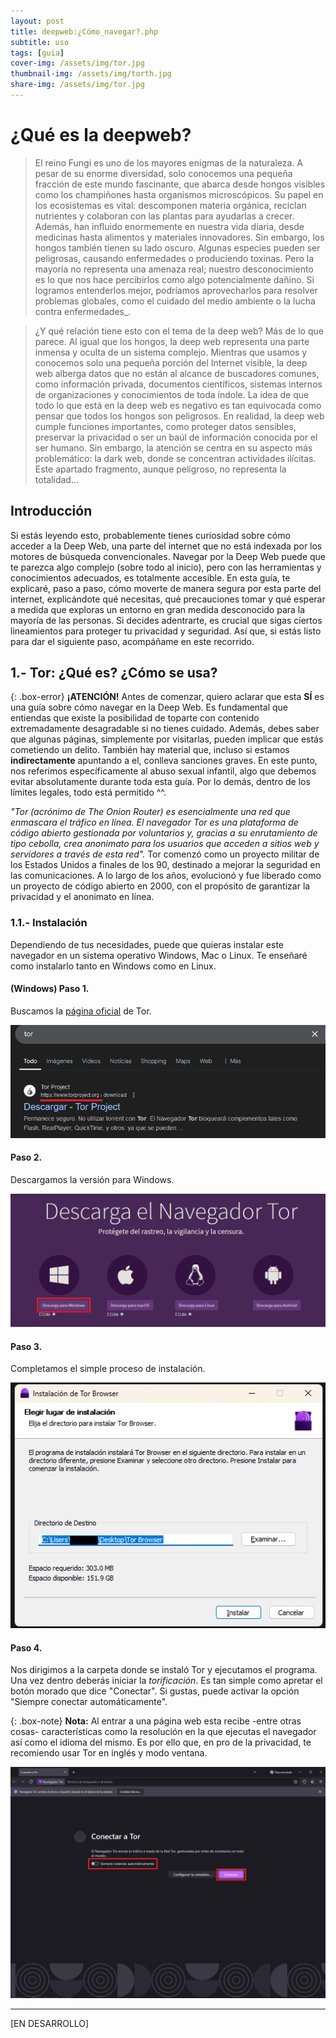 ```yaml
---
layout: post
title: deepweb:¿Cómo_navegar?.php
subtitle: uso
tags: [guia]
cover-img: /assets/img/tor.jpg
thumbnail-img: /assets/img/torth.jpg
share-img: /assets/img/tor.jpg
---
```


# ¿Qué es la deepweb?

> El reino Fungi es uno de los mayores enigmas de la naturaleza. A pesar de su enorme diversidad, solo conocemos una pequeña fracción de este mundo fascinante, que abarca desde hongos visibles como los champiñones hasta organismos microscópicos. Su papel en los ecosistemas es vital: descomponen materia orgánica, reciclan nutrientes y colaboran con las plantas para ayudarlas a crecer. Además, han influido enormemente en nuestra vida diaria, desde medicinas hasta alimentos y materiales innovadores. Sin embargo, los hongos también tienen su lado oscuro. Algunas especies pueden ser peligrosas, causando enfermedades o produciendo toxinas. Pero la mayoría no representa una amenaza real; nuestro desconocimiento es lo que nos hace percibirlos como algo potencialmente dañino. Si logramos entenderlos mejor, podríamos aprovecharlos para resolver problemas globales, como el cuidado del medio ambiente o la lucha contra enfermedades_.

> ¿Y qué relación tiene esto con el tema de la deep web? Más de lo que parece. Al igual que los hongos, la deep web representa una parte inmensa y oculta de un sistema complejo. Mientras que usamos y conocemos solo una pequeña porción del Internet visible, la deep web alberga datos que no están al alcance de buscadores comunes, como información privada, documentos científicos, sistemas internos de organizaciones y conocimientos de toda índole. La idea de que todo lo que está en la deep web es negativo es tan equivocada como pensar que todos los hongos son peligrosos. En realidad, la deep web cumple funciones importantes, como proteger datos sensibles, preservar la privacidad o ser un baúl de información conocida por el ser humano. Sin embargo, la atención se centra en su aspecto más problemático: la dark web, donde se concentran actividades ilícitas. Este apartado fragmento, aunque peligroso, no representa la totalidad...

## Introducción

Si estás leyendo esto, probablemente tienes curiosidad sobre cómo acceder a la Deep Web, una parte del internet que no está indexada por los motores de búsqueda convencionales. Navegar por la Deep Web puede que te parezca algo complejo (sobre todo al inicio), pero con las herramientas y conocimientos adecuados, es totalmente accesible. En esta guía, te explicaré, paso a paso, cómo moverte de manera segura por esta parte del internet, explicándote qué necesitas, qué precauciones tomar y qué esperar a medida que exploras un entorno en gran medida desconocido para la mayoría de las personas. Si decides adentrarte, es crucial que sigas ciertos lineamientos para proteger tu privacidad y seguridad. Así que, si estás listo para dar el siguiente paso, acompáñame en este recorrido.

## 1.- Tor: ¿Qué es? ¿Cómo se usa?

{: .box-error}
**¡ATENCIÓN!** Antes de comenzar, quiero aclarar que esta **SÍ** es una guía sobre cómo navegar en la Deep Web. Es fundamental que entiendas que existe la posibilidad de toparte con contenido extremadamente desagradable si no tienes cuidado. Además, debes saber que algunas páginas, simplemente por visitarlas, pueden implicar que estás cometiendo un delito. También hay material que, incluso si estamos **indirectamente** apuntando a el, conlleva sanciones graves. En este punto, nos referimos específicamente al abuso sexual infantil, algo que debemos evitar absolutamente durante toda esta guía. Por lo demás, dentro de los límites legales, todo está permitido ^^.

_"Tor (acrónimo de The Onion Router) es esencialmente una red que enmascara el tráfico en línea. El navegador Tor es una plataforma de código abierto gestionada por voluntarios y, gracias a su enrutamiento de tipo cebolla, crea anonimato para los usuarios que acceden a sitios web y servidores a través de esta red"._ Tor comenzó como un proyecto militar de los Estados Unidos a finales de los 90, destinado a mejorar la seguridad en las comunicaciones. A lo largo de los años, evolucionó y fue liberado como un proyecto de código abierto en 2000, con el propósito de garantizar la privacidad y el anonimato en línea.

### 1.1.- Instalación

Dependiendo de tus necesidades, puede que quieras instalar este navegador en un sistema operativo Windows, Mac o Linux. Te enseñaré como instalarlo tanto en Windows como en Linux.

#### (Windows) Paso 1.

Buscamos la [página oficial](https://www.torproject.org/es/download/) de Tor.

![1](/assets/img/1_tor.png)


#### Paso 2. 

Descargamos la versión para Windows.

![2](/assets/img/2_tor.png)

#### Paso 3.

Completamos el simple proceso de instalación.

![3](/assets/img/3_tor.png)

#### Paso 4.

Nos dirigimos a la carpeta donde se instaló Tor y ejecutamos el programa. Una vez dentro deberás iniciar la _torificación_. Es tan simple como apretar el botón morado que dice "Conectar". Si gustas, puede activar la opción "Siempre conectar automáticamente".

{: .box-note}
**Nota:** Al entrar a una página web esta recibe -entre otras cosas- características como la resolución en la que ejecutas el navegador así como el idioma del mismo. Es por ello que, en pro de la privacidad, te recomiendo usar Tor en inglés y modo ventana. 

![Tor_ejecución](/assets/img/4_tor.png)



--------------------------
[EN DESARROLLO]
